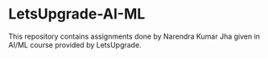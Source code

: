# LetsUpgrade-AI-ML
This repository contains assignments done by Narendra Kumar Jha given in AI/ML course provided by LetsUpgrade.

